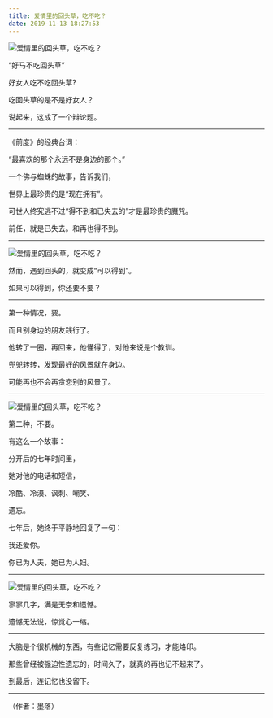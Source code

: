 ```yaml
---
title: 爱情里的回头草，吃不吃？
date: 2019-11-13 18:27:53
---
```


 ![爱情里的回头草，吃不吃？](http://p9.pstatp.com/large/53ea000148707a94b19e)

 “好马不吃回头草”

 好女人吃不吃回头草?

 吃回头草的是不是好女人？

 说起来，这成了一个辩论题。

--- 

 《前度》的经典台词：

 “最喜欢的那个永远不是身边的那个。”

 一个佛与蜘蛛的故事，告诉我们，

 世界上最珍贵的是“现在拥有”。

 可世人终究逃不过“得不到和已失去的”才是最珍贵的魔咒。

 前任，就是已失去。和再也得不到。

--- 

 ![爱情里的回头草，吃不吃？](http://p1.pstatp.com/large/53eb0000f52d52e0fb90)

 然而，遇到回头的，就变成“可以得到”。

 如果可以得到，你还要不要？

--- 

 第一种情况，要。

 而且别身边的朋友践行了。

 他转了一圈，再回来，他懂得了，对他来说是个教训。

 兜兜转转，发现最好的风景就在身边。

 可能再也不会再贪恋别的风景了。

--- 

 ![爱情里的回头草，吃不吃？](http://p1.pstatp.com/large/53e90001707d87f166c7)

 第二种，不要。

 有这么一个故事：

 分开后的七年时间里，

 她对他的电话和短信，

 冷酷、冷漠、讽刺、嘲笑、

 遗忘。

 七年后，她终于平静地回复了一句：

 我还爱你。

 你已为人夫，她已为人妇。

--- 

 ![爱情里的回头草，吃不吃？](http://p1.pstatp.com/large/53ea00014936c3187582)

 寥寥几字，满是无奈和遗憾。

 遗憾无法说，惊觉心一缩。

--- 

 大脑是个很机械的东西，有些记忆需要反复练习，才能烙印。

 那些曾经被强迫性遗忘的，时间久了，就真的再也记不起来了。

 到最后，连记忆也没留下。

--- 

 （作者：墨落）
